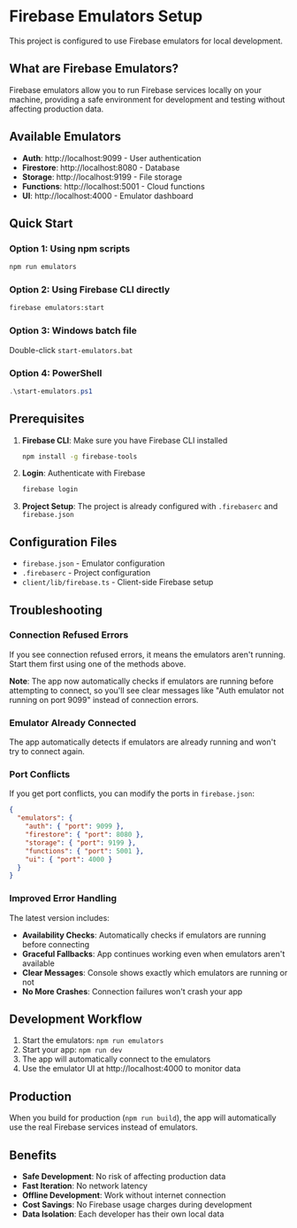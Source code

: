 # Firebase Emulators Setup

This project is configured to use Firebase emulators for local development.

## What are Firebase Emulators?

Firebase emulators allow you to run Firebase services locally on your machine, providing a safe environment for development and testing without affecting production data.

## Available Emulators

- **Auth**: http://localhost:9099 - User authentication
- **Firestore**: http://localhost:8080 - Database
- **Storage**: http://localhost:9199 - File storage
- **Functions**: http://localhost:5001 - Cloud functions
- **UI**: http://localhost:4000 - Emulator dashboard

## Quick Start

### Option 1: Using npm scripts
```bash
npm run emulators
```

### Option 2: Using Firebase CLI directly
```bash
firebase emulators:start
```

### Option 3: Windows batch file
Double-click `start-emulators.bat`

### Option 4: PowerShell
```powershell
.\start-emulators.ps1
```

## Prerequisites

1. **Firebase CLI**: Make sure you have Firebase CLI installed
   ```bash
   npm install -g firebase-tools
   ```

2. **Login**: Authenticate with Firebase
   ```bash
   firebase login
   ```

3. **Project Setup**: The project is already configured with `.firebaserc` and `firebase.json`

## Configuration Files

- `firebase.json` - Emulator configuration
- `.firebaserc` - Project configuration
- `client/lib/firebase.ts` - Client-side Firebase setup

## Troubleshooting

### Connection Refused Errors
If you see connection refused errors, it means the emulators aren't running. Start them first using one of the methods above.

**Note**: The app now automatically checks if emulators are running before attempting to connect, so you'll see clear messages like "Auth emulator not running on port 9099" instead of connection errors.

### Emulator Already Connected
The app automatically detects if emulators are already running and won't try to connect again.

### Port Conflicts
If you get port conflicts, you can modify the ports in `firebase.json`:
```json
{
  "emulators": {
    "auth": { "port": 9099 },
    "firestore": { "port": 8080 },
    "storage": { "port": 9199 },
    "functions": { "port": 5001 },
    "ui": { "port": 4000 }
  }
}
```

### Improved Error Handling
The latest version includes:
- **Availability Checks**: Automatically checks if emulators are running before connecting
- **Graceful Fallbacks**: App continues working even when emulators aren't available
- **Clear Messages**: Console shows exactly which emulators are running or not
- **No More Crashes**: Connection failures won't crash your app

## Development Workflow

1. Start the emulators: `npm run emulators`
2. Start your app: `npm run dev`
3. The app will automatically connect to the emulators
4. Use the emulator UI at http://localhost:4000 to monitor data

## Production

When you build for production (`npm run build`), the app will automatically use the real Firebase services instead of emulators.

## Benefits

- **Safe Development**: No risk of affecting production data
- **Fast Iteration**: No network latency
- **Offline Development**: Work without internet connection
- **Cost Savings**: No Firebase usage charges during development
- **Data Isolation**: Each developer has their own local data